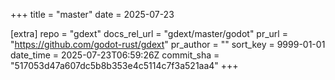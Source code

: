 +++
title = "master"
date = 2025-07-23

[extra]
repo = "gdext"
docs_rel_url = "gdext/master/godot"
pr_url = "https://github.com/godot-rust/gdext"
pr_author = ""
sort_key = 9999-01-01
date_time = 2025-07-23T06:59:26Z
commit_sha = "517053d47a607dc5b8b353e4c5114c7f3a521aa4"
+++


